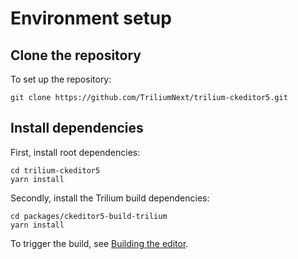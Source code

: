 # Environment setup
## Clone the repository

To set up the repository:

```
git clone https://github.com/TriliumNext/trilium-ckeditor5.git
```

## Install dependencies

First, install root dependencies:

```
cd trilium-ckeditor5
yarn install
```

Secondly, install the Trilium build dependencies:

```
cd packages/ckeditor5-build-trilium
yarn install
```

To trigger the build, see <a class="reference-link" href="Building%20the%20editor.md">Building the editor</a>.